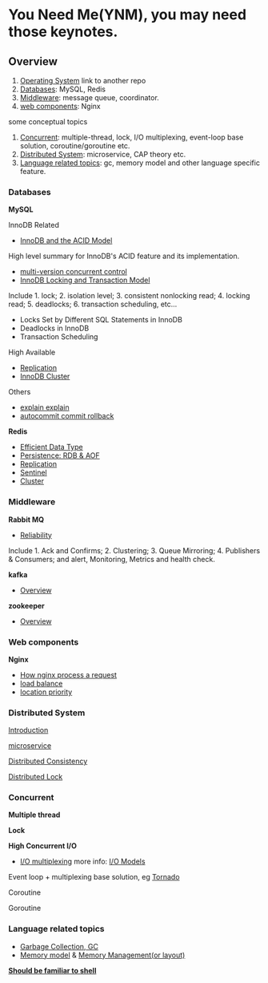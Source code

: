 # You Need Me(YNM),  you may need those keynotes.

## Overview

1. [Operating System](https://github.com/kakukosaku/OperatingSystem) link to another repo
2. [Databases](#databases): MySQL, Redis
3. [Middleware](#middleware): message queue, coordinator.
4. [web components](#web-components): Nginx

some conceptual topics

1. [Concurrent](#concurrent): multiple-thread, lock, I/O multiplexing, event-loop base solution, coroutine/goroutine etc.
2. [Distributed System](#distributed-system): microservice, CAP theory etc.
3. [Language related topics](#language-related-topics): gc, memory model and other language specific feature.

### Databases

**MySQL**

InnoDB Related

- [InnoDB and the ACID Model](databases/mysql/innodb_and_acid_model.md)

High level summary for InnoDB's ACID feature and its implementation.

- [multi-version concurrent control](databases/mysql/mvcc.md)
- [InnoDB Locking and Transaction Model](databases/mysql/innodb_locking_and_transaction_model.md)

Include 1. lock; 2. isolation level;  3. consistent nonlocking read; 4. locking read; 5. deadlocks; 6. transaction scheduling, etc...

- Locks Set by Different SQL Statements in InnoDB
- Deadlocks in InnoDB
- Transaction Scheduling

High Available

- [Replication](databases/mysql/replication.md)
- [InnoDB Cluster](databases/mysql/innodb_cluster.md)

Others

- [explain explain](databases/mysql/explain_explain.md)
- [autocommit commit rollback](databases/mysql/autocommit_commit_rollback.md)

**Redis**

- [Efficient Data Type](databases/redis/README.md#efficient-data-type)
- [Persistence: RDB & AOF](databases/redis/README.md#persistence-rdbaof)
- [Replication](databases/redis/README.md#replication)
- [Sentinel](databases/redis/README.md#sentinel)
- [Cluster](databases/redis/README.md#cluster)

### Middleware

**Rabbit MQ**

- [Reliability](middleware/mq/rabbitmq/reliability_guide.md)

Include 1. Ack and Confirms; 2. Clustering; 3. Queue Mirroring; 4. Publishers & Consumers; and alert, Monitoring, Metrics and health check.

**kafka**

- [Overview](middleware/mq/kafka/README.md)

**zookeeper**

- [Overview](middleware/zookeeper_overview.md)

### Web components

**Nginx**
    
- [How nginx process a request](web_components/nginx/process_request.md)
- [load balance](web_components/nginx/load_balancer.md)
- [location priority](web_components/nginx/location_priority.md)

### Distributed System

[Introduction](distributed_system/README.md)

[microservice](distributed_system/microservice/README.md)

[Distributed Consistency](distributed_system/consistency/README.md)

[Distributed Lock](distributed_system/lock/READEME.md)

### Concurrent

**Multiple thread**

**Lock**

**High Concurrent I/O**

- [I/O multiplexing](concurrent/multiplxing/README.md) more info: [I/O Models](https://github.com/kakukosaku/OperatingSystem/blob/master/topics/linux_5_io_model.md)

Event loop + multiplexing base solution, eg [Tornado](https://www.tornadoweb.org/en/stable/)

Coroutine

Goroutine

### Language related topics

- [Garbage Collection, GC](language_topics/gc.md)
- [Memory model](language_topics/memory_model.md) & [Memory Management(or layout)](language_topics/memory_management.md)

**[Should be familiar to shell]()**
